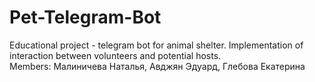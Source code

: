 # Pet-Telegram-Bot
 Educational project - telegram bot for animal shelter. 
 Implementation of interaction between volunteers and potential hosts.                                                                                     
Members: Малиничева Наталья, Авджян Эдуард, Глебова Екатерина

